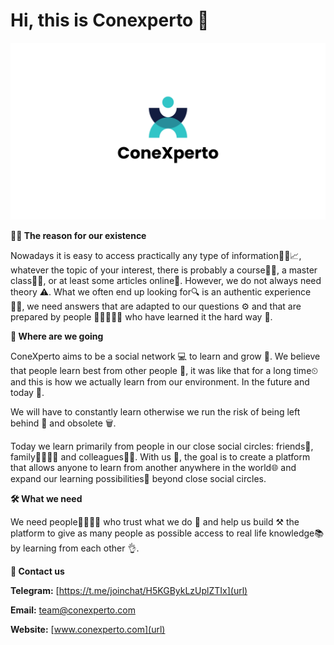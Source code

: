 Hi, this is Conexperto 👋
====================
![Profile Image](https://github.com/Conexperto/.github/blob/main/assets/main.png)

**🤷‍♂️ The reason for our existence**


Nowadays it is easy to access practically any type of information🕵️‍♂️📈, whatever the topic of your interest, there is probably a course👨‍🏫, a master class👩‍⚖️, or at least some articles online📝. However, we do not always need theory ⚠. What we often end up looking for🔍 is an authentic experience 👨‍🔬, we need answers that are adapted to our questions ⚙ and that are prepared by people 👩🏿‍🤝‍🧑🏻 who have learned it the hard way 💪.


**🎯 Where are we going**


ConeXperto aims to be a social network 💻 to learn and grow 🚀. We believe that people learn best from other people 👥, it was like
that for a long time⏲ and this is how we actually learn from our environment. In the future and today 🤖.

We will have to constantly learn otherwise we run the risk of being left behind 📸 and obsolete 🗑. 

Today we learn primarily from people in our close social circles: friends🧑, family👨‍👩‍👧‍👦 and colleagues👨‍💼. With us 👋, the goal is to create a platform that allows anyone to learn from another anywhere in the world🌐 and expand our learning possibilities🤝 beyond close social circles. 



**🛠 What we need**

We need people👩‍💻👨‍💻 who trust what we do 🤝 and help us build ⚒ the platform to give as many people as possible access to real life knowledge📚 by learning from each other 👌.



**📩 Contact us** 

**Telegram:**  [https://t.me/joinchat/H5KGBykLzUplZTIx](url)

**Email:**  [team@conexperto.com
](url)

**Website:**  [www.conexperto.com](url)
